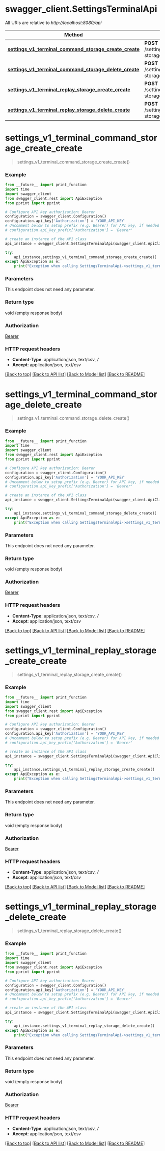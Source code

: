 # swagger_client.SettingsTerminalApi

All URIs are relative to *http://localhost:8080/api*

Method | HTTP request | Description
------------- | ------------- | -------------
[**settings_v1_terminal_command_storage_create_create**](SettingsTerminalApi.md#settings_v1_terminal_command_storage_create_create) | **POST** /settings/v1/terminal/command-storage/create/ | 
[**settings_v1_terminal_command_storage_delete_create**](SettingsTerminalApi.md#settings_v1_terminal_command_storage_delete_create) | **POST** /settings/v1/terminal/command-storage/delete/ | 
[**settings_v1_terminal_replay_storage_create_create**](SettingsTerminalApi.md#settings_v1_terminal_replay_storage_create_create) | **POST** /settings/v1/terminal/replay-storage/create/ | 
[**settings_v1_terminal_replay_storage_delete_create**](SettingsTerminalApi.md#settings_v1_terminal_replay_storage_delete_create) | **POST** /settings/v1/terminal/replay-storage/delete/ | 


# **settings_v1_terminal_command_storage_create_create**
> settings_v1_terminal_command_storage_create_create()





### Example
```python
from __future__ import print_function
import time
import swagger_client
from swagger_client.rest import ApiException
from pprint import pprint

# Configure API key authorization: Bearer
configuration = swagger_client.Configuration()
configuration.api_key['Authorization'] = 'YOUR_API_KEY'
# Uncomment below to setup prefix (e.g. Bearer) for API key, if needed
# configuration.api_key_prefix['Authorization'] = 'Bearer'

# create an instance of the API class
api_instance = swagger_client.SettingsTerminalApi(swagger_client.ApiClient(configuration))

try:
    api_instance.settings_v1_terminal_command_storage_create_create()
except ApiException as e:
    print("Exception when calling SettingsTerminalApi->settings_v1_terminal_command_storage_create_create: %s\n" % e)
```

### Parameters
This endpoint does not need any parameter.

### Return type

void (empty response body)

### Authorization

[Bearer](../README.md#Bearer)

### HTTP request headers

 - **Content-Type**: application/json, text/csv, */*
 - **Accept**: application/json, text/csv

[[Back to top]](#) [[Back to API list]](../README.md#documentation-for-api-endpoints) [[Back to Model list]](../README.md#documentation-for-models) [[Back to README]](../README.md)

# **settings_v1_terminal_command_storage_delete_create**
> settings_v1_terminal_command_storage_delete_create()





### Example
```python
from __future__ import print_function
import time
import swagger_client
from swagger_client.rest import ApiException
from pprint import pprint

# Configure API key authorization: Bearer
configuration = swagger_client.Configuration()
configuration.api_key['Authorization'] = 'YOUR_API_KEY'
# Uncomment below to setup prefix (e.g. Bearer) for API key, if needed
# configuration.api_key_prefix['Authorization'] = 'Bearer'

# create an instance of the API class
api_instance = swagger_client.SettingsTerminalApi(swagger_client.ApiClient(configuration))

try:
    api_instance.settings_v1_terminal_command_storage_delete_create()
except ApiException as e:
    print("Exception when calling SettingsTerminalApi->settings_v1_terminal_command_storage_delete_create: %s\n" % e)
```

### Parameters
This endpoint does not need any parameter.

### Return type

void (empty response body)

### Authorization

[Bearer](../README.md#Bearer)

### HTTP request headers

 - **Content-Type**: application/json, text/csv, */*
 - **Accept**: application/json, text/csv

[[Back to top]](#) [[Back to API list]](../README.md#documentation-for-api-endpoints) [[Back to Model list]](../README.md#documentation-for-models) [[Back to README]](../README.md)

# **settings_v1_terminal_replay_storage_create_create**
> settings_v1_terminal_replay_storage_create_create()





### Example
```python
from __future__ import print_function
import time
import swagger_client
from swagger_client.rest import ApiException
from pprint import pprint

# Configure API key authorization: Bearer
configuration = swagger_client.Configuration()
configuration.api_key['Authorization'] = 'YOUR_API_KEY'
# Uncomment below to setup prefix (e.g. Bearer) for API key, if needed
# configuration.api_key_prefix['Authorization'] = 'Bearer'

# create an instance of the API class
api_instance = swagger_client.SettingsTerminalApi(swagger_client.ApiClient(configuration))

try:
    api_instance.settings_v1_terminal_replay_storage_create_create()
except ApiException as e:
    print("Exception when calling SettingsTerminalApi->settings_v1_terminal_replay_storage_create_create: %s\n" % e)
```

### Parameters
This endpoint does not need any parameter.

### Return type

void (empty response body)

### Authorization

[Bearer](../README.md#Bearer)

### HTTP request headers

 - **Content-Type**: application/json, text/csv, */*
 - **Accept**: application/json, text/csv

[[Back to top]](#) [[Back to API list]](../README.md#documentation-for-api-endpoints) [[Back to Model list]](../README.md#documentation-for-models) [[Back to README]](../README.md)

# **settings_v1_terminal_replay_storage_delete_create**
> settings_v1_terminal_replay_storage_delete_create()





### Example
```python
from __future__ import print_function
import time
import swagger_client
from swagger_client.rest import ApiException
from pprint import pprint

# Configure API key authorization: Bearer
configuration = swagger_client.Configuration()
configuration.api_key['Authorization'] = 'YOUR_API_KEY'
# Uncomment below to setup prefix (e.g. Bearer) for API key, if needed
# configuration.api_key_prefix['Authorization'] = 'Bearer'

# create an instance of the API class
api_instance = swagger_client.SettingsTerminalApi(swagger_client.ApiClient(configuration))

try:
    api_instance.settings_v1_terminal_replay_storage_delete_create()
except ApiException as e:
    print("Exception when calling SettingsTerminalApi->settings_v1_terminal_replay_storage_delete_create: %s\n" % e)
```

### Parameters
This endpoint does not need any parameter.

### Return type

void (empty response body)

### Authorization

[Bearer](../README.md#Bearer)

### HTTP request headers

 - **Content-Type**: application/json, text/csv, */*
 - **Accept**: application/json, text/csv

[[Back to top]](#) [[Back to API list]](../README.md#documentation-for-api-endpoints) [[Back to Model list]](../README.md#documentation-for-models) [[Back to README]](../README.md)

